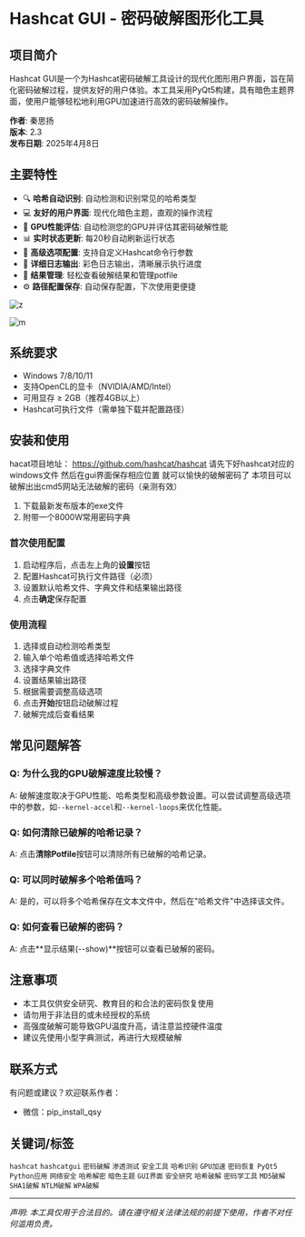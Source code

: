 
# Hashcat GUI - 密码破解图形化工具
## 项目简介

Hashcat GUI是一个为Hashcat密码破解工具设计的现代化图形用户界面，旨在简化密码破解过程，提供友好的用户体验。本工具采用PyQt5构建，具有暗色主题界面，使用户能够轻松地利用GPU加速进行高效的密码破解操作。

**作者**: 秦思扬  
**版本**: 2.3  
**发布日期**: 2025年4月8日

## 主要特性

- 🔍 **哈希自动识别**: 自动检测和识别常见的哈希类型
- 💻 **友好的用户界面**: 现代化暗色主题，直观的操作流程
- 🚀 **GPU性能评估**: 自动检测您的GPU并评估其密码破解性能
- 📊 **实时状态更新**: 每20秒自动刷新运行状态
- 🔧 **高级选项配置**: 支持自定义Hashcat命令行参数
- 📝 **详细日志输出**: 彩色日志输出，清晰展示执行进度
- 🔄 **结果管理**: 轻松查看破解结果和管理potfile
- ⚙️ **路径配置保存**: 自动保存配置，下次使用更便捷

![z](https://github.com/user-attachments/assets/e6463f7e-ea26-4ba0-a538-1b475f0c2954)

![m](https://github.com/user-attachments/assets/d9005fb3-b5a0-4b4c-8cd4-c0bbb4b0550a)



## 系统要求

- Windows 7/8/10/11
- 支持OpenCL的显卡（NVIDIA/AMD/Intel）
- 可用显存 ≥ 2GB（推荐4GB以上）
- Hashcat可执行文件（需单独下载并配置路径）

## 安装和使用

hacat项目地址： https://github.com/hashcat/hashcat
请先下好hashcat对应的windows文件 然后在gui界面保存相应位置 就可以愉快的破解密码了
本项目可以破解出出cmd5网站无法破解的密码（亲测有效）

1. 下载最新发布版本的exe文件
2. 附带一个8000W常用密码字典
  

### 首次使用配置

1. 启动程序后，点击左上角的**设置**按钮
2. 配置Hashcat可执行文件路径（必须）
3. 设置默认哈希文件、字典文件和结果输出路径
4. 点击**确定**保存配置

### 使用流程

1. 选择或自动检测哈希类型
2. 输入单个哈希值或选择哈希文件
3. 选择字典文件
4. 设置结果输出路径
5. 根据需要调整高级选项
6. 点击**开始**按钮启动破解过程
7. 破解完成后查看结果

## 常见问题解答

### Q: 为什么我的GPU破解速度比较慢？
A: 破解速度取决于GPU性能、哈希类型和高级参数设置。可以尝试调整高级选项中的参数，如`--kernel-accel`和`--kernel-loops`来优化性能。

### Q: 如何清除已破解的哈希记录？
A: 点击**清除Potfile**按钮可以清除所有已破解的哈希记录。

### Q: 可以同时破解多个哈希值吗？
A: 是的，可以将多个哈希保存在文本文件中，然后在"哈希文件"中选择该文件。

### Q: 如何查看已破解的密码？
A: 点击**显示结果(--show)**按钮可以查看已破解的密码。

## 注意事项

- 本工具仅供安全研究、教育目的和合法的密码恢复使用
- 请勿用于非法目的或未经授权的系统
- 高强度破解可能导致GPU温度升高，请注意监控硬件温度
- 建议先使用小型字典测试，再进行大规模破解

## 联系方式

有问题或建议？欢迎联系作者：
- 微信：pip_install_qsy


## 关键词/标签

`hashcat` `hashcatgui` `密码破解` `渗透测试` `安全工具` `哈希识别` `GPU加速` `密码恢复` `PyQt5` `Python应用` `网络安全` `哈希解密` `暗色主题` `GUI界面` `安全研究` `哈希破解` `密码学工具` `MD5破解` `SHA1破解` `NTLM破解` `WPA破解`

---

*声明: 本工具仅用于合法目的。请在遵守相关法律法规的前提下使用，作者不对任何滥用负责。*
